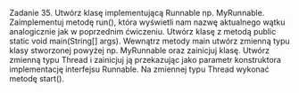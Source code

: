 Zadanie 35.
Utwórz klasę implementującą Runnable np. MyRunnable. Zaimplementuj metodę run(), która wyświetli
nam nazwę aktualnego wątku analogicznie jak w poprzednim ćwiczeniu.
Utwórz klasę z metodą public static void main(String[] args). Wewnątrz metody main utwórz zmienną
typu klasy stworzonej powyżej np. MyRunnable oraz zainicjuj klasę.
Utwórz zmienną typu Thread i zainicjuj ją przekazując jako parametr konstruktora implementację interfejsu
Runnable. Na zmiennej typu Thread wykonać metodę start().